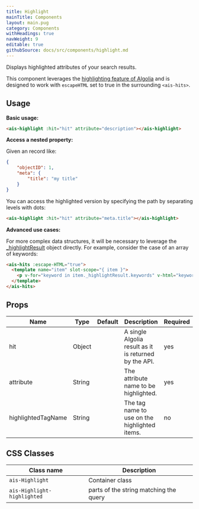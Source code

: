 ```yaml
---
title: Highlight
mainTitle: Components
layout: main.pug
category: Components
withHeadings: true
navWeight: 9
editable: true
githubSource: docs/src/components/highlight.md
---
```


Displays highlighted attributes of your search results.

This component leverages the [highlighting feature of Algolia](https://www.algolia.com/doc/faq/searching/what-is-the-highlighting/#faq-section) and is designed to work with `escapeHTML` set to true in the surrounding `<ais-hits>`.

## Usage

**Basic usage:**

```html
<ais-highlight :hit="hit" attribute="description"></ais-highlight>
```

**Access a nested property:**

Given an record like:

```json
{
    "objectID": 1,
    "meta": {
        "title": "my title"
    }
}
```

You can access the highlighted version by specifying the path by separating levels with dots:

```html
<ais-highlight :hit="hit" attribute="meta.title"></ais-highlight>
```

**Advanced use cases:**

For more complex data structures, it will be necessary to leverage the [_highlightResult](https://www.algolia.com/doc/guides/searching/highlighting-snippeting/#response-information) object directly. For example, consider the case of an array of keywords:

```html
<ais-hits :escape-HTML="true">
  <template name="item" slot-scope="{ item }">
    <p v-for="keyword in item._highlightResult.keywords" v-html="keyword.value"></p>
  </template>
</ais-hits>
```

## Props

Name | Type | Default | Description | Required
---|---|---|---|---
hit | Object |  | A single Algolia result as it is returned by the API. | yes
attribute | String |  | The attribute name to be highlighted. | yes
highlightedTagName | String |  | The tag name to use on the highlighted items. | no

## CSS Classes

Class name | Description
---|---
`ais-Highlight` | Container class
`ais-Highlight-highlighted` | parts of the string matching the query
